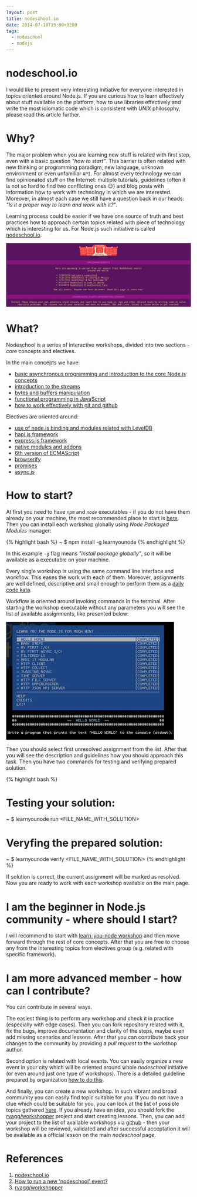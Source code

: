 ```yaml
---
layout: post
title: nodeschool.io
date: 2014-07-18T15:00+0200
tags:
  - nodeschool
  - nodejs
---
```


# nodeschool.io

I would like to present very interesting initiative for everyone interested in topics oriented around Node.js. If you are curious how to learn effectively about stuff available on the platform, how to use libraries effectively and write the most idiomatic code which is consistent with *UNIX* philosophy, please read this article further.

# Why?

The major problem when you are learning new stuff is related with first step, even with a basic question *"how to start"*. This barrier is often related with new thinking or programming paradigm, new language, unknown environment or even unfamiliar `API`. For almost every technology we can find opinionated stuff on the Internet: multiple tutorials, guidelines (often it is not so hard to find two conflicting ones :wink:) and blog posts with information how to work with technology in which we are interested. Moreover, in almost each case we still have a question back in our heads: *"Is it a proper way to learn and work with it?"*.

Learning process could be easier if we have one source of truth and best practices how to approach certain topics related with piece of technology which is interesting for us. For Node.js such initiative is called [nodeschool.io](http://nodeschool.io).

![Nodeschool Main Page](/assets/nodeschool.png)

# What?

Nodeschool is a series of interactive workshops, divided into two sections - core concepts and electives.

In the main concepts we have:

- [basic asynchronous programming and introduction to the core Node.js concepts](http://nodeschool.io/#learn-you-node)
- [introduction to the streams](http://nodeschool.io/#stream-adventure)
- [bytes and buffers manipulation](http://nodeschool.io/#bytewiser)
- [functional programming in JavaScript](http://nodeschool.io/#functionaljs)
- [how to work effectively with git and github](http://nodeschool.io/#git-it)

Electives are oriented around:

- [use of node.js binding and modules related with LevelDB](http://nodeschool.io/#levelmeup)
- [hapi.js framework](http://nodeschool.io/#makemehapi)
- [express.js framework](http://nodeschool.io/#expressworks)
- [native modules and addons](http://nodeschool.io/#goingnative)
- [6th version of ECMAScript](http://nodeschool.io/#count-to-6)
- [browserify](http://nodeschool.io/#browserify-adventure)
- [promises](http://nodeschool.io/#promiseitwonthurt)
- [async.js](http://nodeschool.io/#asyncyou)

# How to start?

At first you need to have *`npm`* and *`node`* executables - if you do not have them already on your machine, the most recommended place to start is [here](http://nodejs.org/download/). Then you can install each workshop globally using *Node Packaged Modules* manager:

{% highlight bash %}
~ $ npm install -g learnyounode
{% endhighlight %}

In this example *`-g`* flag means *"install package globally"*, so it will be available as a executable on your machine.

Every single workshop is using the same command line interface and workflow. This eases the work with each of them. Moreover, assignments are well defined, descriptive and small enough to perform them as a [daily code kata](http://en.wikipedia.org/wiki/Kata_%28programming%29).

Workflow is oriented around invoking commands in the terminal. After starting the workshop executable without any parameters you will see the list of available assignments, like presented below:

![learnyounode workshop](/assets/learnyounode.png)

Then you should select first unresolved assignment from the list. After that you will see the description and guidelines how you should approach this task. Then you have two commands for testing and verifying prepared solution.

{% highlight bash %}
# Testing your solution:
~ $ learnyounode run <FILE_NAME_WITH_SOLUTION>
# Veryfing the prepared solution:
~ $ learnyounode verify <FILE_NAME_WITH_SOLUTION>
{% endhighlight %}

If solution is correct, the current assignment will be marked as resolved. Now you are ready to work with each workshop available on the main page.

# I am the beginner in Node.js community - where should I start?

I will recommend to start with [learn-you-node workshop](http://nodeschool.io/#learn-you-node) and then move forward through the rest of core concepts. After that you are free to choose any from the interesting topics from electives group (e.g. related with specific framework).

# I am more advanced member - how can I contribute?

You can contribute in several ways.

The easiest thing is to perform any workshop and check it in practice (especially with edge cases). Then you can fork repository related with it, fix the bugs, improve documentation and clarity of the steps, maybe even add missing scenarios and lessons. After that you can contribute back your changes to the community by providing a *pull request* to the workshop author.

Second option is related with local events. You can easily organize a new event in your city which will be oriented around whole *nodeschool* initiative (or even around just one type of workshops). There is a detailed guideline prepared by organization [how to do this](http://nodeschool.io/host.html).

And finally, you can create a new workshop. In such vibrant and broad community you can easily find topic suitable for you. If you do not have a clue which could be suitable for you, you can look at the list of possible topics gathered [here](https://github.com/nodeschool/workshoppers/issues?labels=status%3Arequested). If you already have an idea, you should fork the [rvagg/workshopper](https://github.com/rvagg/workshopper) project and start creating lessons. Then, you can add your project to the list of available workshops via [github](https://github.com/nodeschool/workshoppers/issues?labels=status%3Ain+progress) - then your workshop will be reviewed, validated and after successful acceptation it will be available as a official lesson on the main *nodeschool* page.

# References

1. [nodeschool.io](http://nodeschool.io)
2. [How to run a new 'nodeschool' event?](http://nodeschool.io/host.html)
3. [rvagg/workshopper](https://github.com/rvagg/workshopper)
